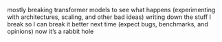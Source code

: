 mostly breaking transformer models to see what happens
(experimenting with architectures, scaling, and other bad ideas)
writing down the stuff I break so I can break it better next time
(expect bugs, benchmarks, and opinions)
now it’s a rabbit hole
